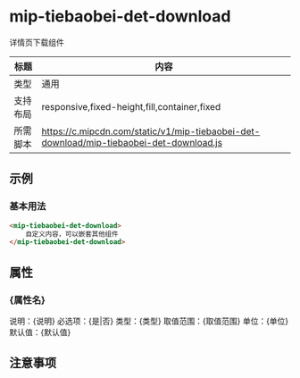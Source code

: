 # mip-tiebaobei-det-download

详情页下载组件

标题|内容
----|----
类型|通用
支持布局|responsive,fixed-height,fill,container,fixed
所需脚本|https://c.mipcdn.com/static/v1/mip-tiebaobei-det-download/mip-tiebaobei-det-download.js

## 示例

### 基本用法
```html
<mip-tiebaobei-det-download>
    自定义内容，可以嵌套其他组件
</mip-tiebaobei-det-download>
```

## 属性

### {属性名}

说明：{说明}
必选项：{是|否}
类型：{类型}
取值范围：{取值范围}
单位：{单位}
默认值：{默认值}

## 注意事项

